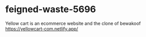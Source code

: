 # feigned-waste-5696
Yellow cart is an ecommerce website and the clone of bewakoof
https://yellowcart-com.netlify.app/
